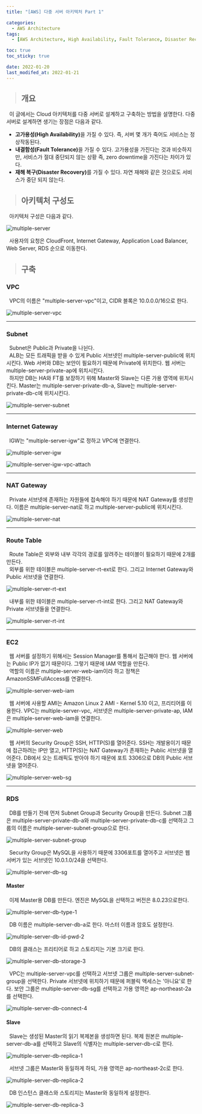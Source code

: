 ```yaml
---
title: "[AWS] 다중 서버 아키텍처 Part 1"

categories:
  - AWS Architecture
tags:
  - [AWS Architecture, High Availability, Fault Tolerance, Disaster Recovery, AWS VPC, AWS EC2, NAT Gateway, AWS RDS]

toc: true
toc_sticky: true

date: 2022-01-20
last_modifed_at: 2022-01-21
---
```



> ## 개요

&nbsp; 이 글에서는 Cloud 아키텍처를 다중 서버로 설계하고 구축하는 방법을 설명한다. 다중 서버로 설계하면 생기는 장점은 다음과 같다.

- <b>고가용성(High Availability)</b>을 가질 수 있다. 즉, 서버 몇 개가 죽어도 서비스는 정상작동된다.
- <b>내결함성(Fault Tolerance)</b>을 가질 수 있다. 고가용성을 가진다는 것과 비슷하지만, 서비스가 절대 중단되지 않는 상황 즉, zero downtime을 가진다는 차이가 있다.
- <b>재해 복구(Disaster Recovery)</b>를 가질 수 있다. 자연 재해와 같은 것으로도 서비스가 중단 되지 않는다.

> ## 아키텍처 구성도

&nbsp; 아키텍처 구성은 다음과 같다.

![multiple-server](https://user-images.githubusercontent.com/49023663/150454264-69806e75-eb33-40bc-a372-5dfa60405991.png)

&nbsp; 사용자의 요청은 CloudFront, Internet Gateway, Application Load Balancer, Web Server, RDS 순으로 이동한다.

> ## 구축

### VPC

&nbsp; VPC의 이름은 "multiple-server-vpc"이고, CIDR 블록은 10.0.0.0/16으로 한다.

![multiple-server-vpc](https://user-images.githubusercontent.com/49023663/150467256-171f6bb0-3ae5-4b1f-9cbc-27d325a798d8.PNG)

---

### Subnet

&nbsp; Subnet은 Public과 Private을 나뉜다. <br>
&nbsp; ALB는 모든 트래픽을 받을 수 있게 Public 서브넷인 multiple-server-public에 위치시킨다. Web 서버와 DB는 보안이 필요하기 때문에 Private에 위치한다. 웹 서버는 multiple-server-private-ap에 위치시킨다. <br>
&nbsp; 하지만 DB는 HA와 FT를 보장하기 위해 Master와 Slave는 다른 가용 영역에 위치시킨다. Master는 multiple-server-private-db-a, Slave는 multiple-server-private-db-c에 위치시킨다.

![multiple-server-subnet](https://user-images.githubusercontent.com/49023663/150468954-3a233c4f-8d0c-46eb-9055-57ad3fdfa121.PNG)

---

### Internet Gateway

&nbsp; IGW는 "multiple-server-igw"로 정하고 VPC에 연결한다.

![multiple-server-igw](https://user-images.githubusercontent.com/49023663/150471745-82809b71-eed4-4fc7-a042-a1d6fb0c5809.PNG)

![multiple-server-igw-vpc-attach](https://user-images.githubusercontent.com/49023663/150473635-43956bd5-a9c8-44d1-856d-06aff85ab94f.PNG)

---

### NAT Gateway

&nbsp; Private 서브넷에 존재하는 자원들에 접속해야 하기 때문에 NAT Gateway를 생성한다. 이름은 multiple-server-nat로 하고 multiple-server-public에 위치시킨다.

![multiple-server-nat](https://user-images.githubusercontent.com/49023663/150477078-668d5d23-dd22-4f45-9368-ab8e6ec38908.PNG)

---

### Route Table

&nbsp; Route Table은 외부와 내부 각각의 경로를 알려주는 테이블이 필요하기 때문에 2개를 만든다. <br>
&nbsp; 외부를 위한 테이블은 multiple-server-rt-ext로 한다. 그리고 Internet Gateway와 Public 서브넷을 연결한다.

![multiple-server-rt-ext](https://user-images.githubusercontent.com/49023663/150483301-a49cee42-78d8-4173-b1e2-1af542726662.PNG)

&nbsp; 내부를 위한 테이블은 multiple-server-rt-int로 한다. 그리고 NAT Gateway와 Private 서브넷들을 연결한다.

![multiple-server-rt-int](https://user-images.githubusercontent.com/49023663/150483372-c24da796-980d-4c26-8785-f85e93bdeb9e.PNG)


---

### EC2

&nbsp; 웹 서버를 설정하기 위해서는 Session Manager를 통해서 접근해야 한다. 웹 서버에는 Public IP가 없기 때문이다. 그렇기 때문에 IAM 역할을 만든다. <br>
&nbsp; 역할의 이름은 multiple-server-web-iam이라 하고 정책은 AmazonSSMFullAccess를 연결한다.

![multiple-server-web-iam](https://user-images.githubusercontent.com/49023663/150484144-6a765012-8dcb-4f8e-815a-8649018bdee0.PNG)

&nbsp; 웹 서버에 사용할 AMI는 Amazon Linux 2 AMI - Kernel 5.10 이고, 프리티어를 이용한다. VPC는 multiple-server-vpc, 서브넷은 multiple-server-private-ap, IAM은 multiple-server-web-iam을 연결한다.

![multiple-server-web](https://user-images.githubusercontent.com/49023663/150484516-613da161-9508-43a3-a287-a2aa0bf5bb0e.PNG)

&nbsp; 웹 서버의 Security Group은 SSH, HTTP(S)를 열어준다. SSH는 개발용이기 때문에 접근하려는 IP만 열고, HTTP(S)는 NAT Gateway가 존재하는 Public 서브넷을 열어준다. DB에서 오는 트래픽도 받아야 하기 때문에 포트 3306으로 DB의 Public 서브넷을 열어준다.

![multiple-server-web-sg](https://user-images.githubusercontent.com/49023663/150486619-c579656c-cfdc-453d-b593-d1a220964cb0.PNG)

---

### RDS

&nbsp; DB를 만들기 전에 먼저 Subnet Group과 Security Group을 만든다. Subnet 그룹은 multiple-server-private-db-a와 multiple-server-private-db-c를 선택하고 그룹의 이름은 multiple-server-subnet-group으로 한다.

![multiple-server-subnet-group](https://user-images.githubusercontent.com/49023663/150490554-5d328568-f48c-46ea-9f9e-c4263d66e9b0.PNG)

&nbsp; Security Group은 MySQL을 사용하기 때문에 3306포트를 열어주고 서브넷은 웹 서버가 있는 서브넷인 10.0.1.0/24을 선택한다.

![multiple-server-db-sg](https://user-images.githubusercontent.com/49023663/150501735-36b0cbba-e5b0-4606-b0e7-31f67ea1bb3d.PNG)

#### Master

&nbsp; 이제 Master용 DB를 만든다. 엔진은 MySQL을 선택하고 버전은 8.0.23으로한다.

![multiple-server-db-type-1](https://user-images.githubusercontent.com/49023663/150496044-9e90c28c-c997-469e-a5b7-e22031034f9d.PNG)

&nbsp; DB 이름은 multiple-server-db-a로 한다. 마스터 이름과 암호도 설정한다.

![multiple-server-db-id-pwd-2](https://user-images.githubusercontent.com/49023663/150502357-78ca7ad0-41e6-44d8-9b97-5b533c4ff495.PNG)

&nbsp; DB의 클래스는 프리티어로 하고 스토리지는 기본 크기로 한다.

![multiple-server-db-storage-3](https://user-images.githubusercontent.com/49023663/150508907-9afde974-462f-4950-8ce3-3ca6c732e70e.PNG)

&nbsp; VPC는 multiple-server-vpc를 선택하고 서브넷 그룹은 multiple-server-subnet-group을 선택한다. Private 서브넷에 위치하기 때문에 퍼블릭 액세스는 '아니요'로 한다. 보안 그룹은 multiple-server-db-sg를 선택하고 가용 영역은 ap-northeast-2a를 선택한다.

![multiple-server-db-connect-4](https://user-images.githubusercontent.com/49023663/150502650-8551d1e5-fd2c-4caf-8bec-20f6716512f7.PNG)

#### Slave

&nbsp; Slave는 생성된 Master의 읽기 복제본을 생성하면 된다. 복제 원본은 multiple-server-db-a를 선택하고 Slave의 식별자는 multiple-server-db-c로 한다.

![multiple-server-db-replica-1](https://user-images.githubusercontent.com/49023663/150507995-da5208e2-3f4d-49e8-973a-3bf227846bf6.PNG)

&nbsp; 서브넷 그룹은 Master와 동일하게 하되, 가용 영역은 ap-northeast-2c로 한다.

![multiple-server-db-replica-2](https://user-images.githubusercontent.com/49023663/150496391-edcc922d-229a-450e-87c1-118f22c8279c.PNG)

&nbsp; DB 인스턴스 클래스와 스토리지는 Master와 동일하게 설정한다.

![multiple-server-db-replica-3](https://user-images.githubusercontent.com/49023663/150509250-9bfccfa5-f8ac-42ec-a79d-822e74088ac4.PNG)
